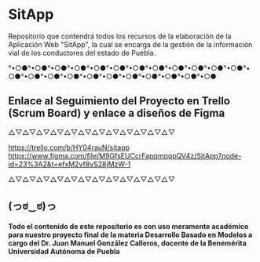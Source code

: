 # SitApp
Repositorio que contendrá todos los recursos de la elaboración de la Aplicación Web "SitApp", la cual se encarga de la gestión de la información vial de los conductores del estado de Puebla.

°•○●°•○●°•○●°•○●°•○●°•○●°•○●°•○●°•○●°•○●°•○●°•○●°•○●°•○●°•○●°•○●°•○●°•○●°•○●°•○●°•○●°•○●°•○●

## Enlace al Seguimiento del Proyecto en Trello (Scrum Board) y enlace a diseños de Figma
△▽△▽△▽△▽△▽△▽△▽△▽△▽△▽△▽△▽

https://trello.com/b/HY04rauN/sitapp
https://www.figma.com/file/M9GfsEUCcrFapqmqqpQV4z/SitApp?node-id=23%3A2&t=efxM2vf8vS28jMzW-1

△▽△▽△▽△▽△▽△▽△▽△▽△▽△▽△▽△▽
  
## (っಠ‿ಠ)っ


#### Todo el contenido de este repositorio es con uso meramente académico para nuestro proyecto final de la materia Desarrollo Basado en Modelos a cargo del Dr. Juan Manuel González Calleros, docente de la Benemérita Universidad Autónoma de Puebla
